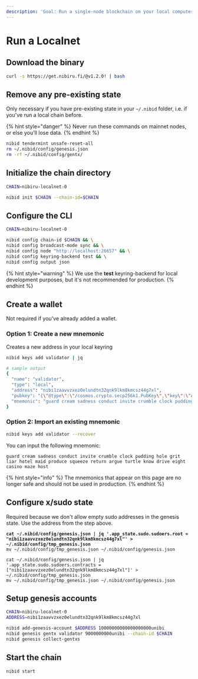 ```yaml
---
description: 'Goal: Run a single-node blockchain on your local computer'
---
```


# Run a Localnet

## Download the binary

```bash
curl -s https://get.nibiru.fi/@v1.2.0! | bash
```

## Remove any pre-existing state

Only necessary if you have pre-existing state in your `~/.nibid` folder, i.e. if you've run a local chain before.

{% hint style="danger" %}
Never run these commands on mainnet nodes, or else you'll lose data.
{% endhint %}

```bash
nibid tendermint unsafe-reset-all
rm ~/.nibid/config/genesis.json
rm -rf ~/.nibid/config/gentx/
```

## Initialize the chain directory

```bash
CHAIN=nibiru-localnet-0

nibid init $CHAIN --chain-id=$CHAIN
```

## Configure the CLI

```bash
CHAIN=nibiru-localnet-0

nibid config chain-id $CHAIN && \
nibid config broadcast-mode sync && \
nibid config node "http://localhost:26657" && \
nibid config keyring-backend test && \
nibid config output json
```

{% hint style="warning" %}
We use the **test** keyring-backend for local development purposes, but it's not recommended for production.&#x20;
{% endhint %}

## Create a wallet

Not required if you've already added a wallet.

### Option 1: Create a new mnemonic

Creates a new address in your local keyring

```bash
nibid keys add validator | jq

# sample output
{
  "name": "validator",
  "type": "local",
  "address": "nibi1zaavvzxez0elundtn32qnk9lkm8kmcsz44g7xl",
  "pubkey": "{\"@type\":\"/cosmos.crypto.secp256k1.PubKey\",\"key\":\"A8BqmOx2Jjc6dPJQsuVK60qAYPa9ancLaX6HNZYVvNj+\"}",
  "mnemonic": "guard cream sadness conduct invite crumble clock pudding hole grit liar hotel maid produce squeeze return argue turtle know drive eight casino maze host"
}
```

### Option 2: Import an existing mnemonic

```bash
nibid keys add validator --recover
```

You can input the following mnemonic:

```
guard cream sadness conduct invite crumble clock pudding hole grit liar hotel maid produce squeeze return argue turtle know drive eight casino maze host
```

{% hint style="info" %}
The mnemonics that appear on this page are no longer safe and should not be used in production.
{% endhint %}

## Configure x/sudo state

Required because we don't allow empty sudo addresses in the genesis state. Use the address from the step above.

<pre class="language-bash"><code class="lang-bash"><strong>cat ~/.nibid/config/genesis.json | jq '.app_state.sudo.sudoers.root = "nibi1zaavvzxez0elundtn32qnk9lkm8kmcsz44g7xl"' > ~/.nibid/config/tmp_genesis.json
</strong>mv ~/.nibid/config/tmp_genesis.json ~/.nibid/config/genesis.json

cat ~/.nibid/config/genesis.json | jq '.app_state.sudo.sudoers.contracts = ["nibi1zaavvzxez0elundtn32qnk9lkm8kmcsz44g7xl"]' > ~/.nibid/config/tmp_genesis.json
mv ~/.nibid/config/tmp_genesis.json ~/.nibid/config/genesis.json
</code></pre>

## Setup genesis accounts

```bash
CHAIN=nibiru-localnet-0
ADDRESS=nibi1zaavvzxez0elundtn32qnk9lkm8kmcsz44g7xl

nibid add-genesis-account $ADDRESS 10000000000000000000unibi
nibid genesis gentx validator 9000000000unibi --chain-id $CHAIN
nibid genesis collect-gentxs
```

## Start the chain

```bash
nibid start
```
